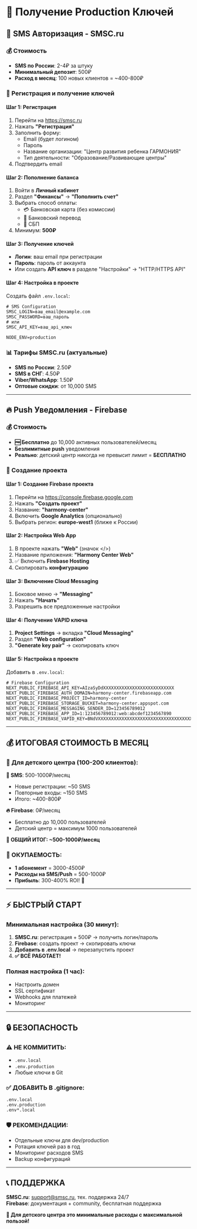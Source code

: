 # 🔑 Получение Production Ключей

## 📱 SMS Авторизация - SMSC.ru

### 💰 Стоимость
- **SMS по России**: 2-4₽ за штуку
- **Минимальный депозит**: 500₽ 
- **Расход в месяц**: 100 новых клиентов = ~400-800₽

### 🛒 Регистрация и получение ключей

#### Шаг 1: Регистрация
1. Перейти на https://smsc.ru
2. Нажать **"Регистрация"**
3. Заполнить форму:
   - Email (будет логином)
   - Пароль
   - Название организации: "Центр развития ребенка ГАРМОНИЯ"
   - Тип деятельности: "Образование/Развивающие центры"
4. Подтвердить email

#### Шаг 2: Пополнение баланса
1. Войти в **Личный кабинет** 
2. Раздел **"Финансы"** → **"Пополнить счет"**
3. Выбрать способ оплаты:
   - 💳 Банковская карта (без комиссии)
   - 🏦 Банковский перевод
   - 📱 СБП
4. Минимум: **500₽**

#### Шаг 3: Получение ключей
- **Логин**: ваш email при регистрации
- **Пароль**: пароль от аккаунта
- Или создать **API ключ** в разделе "Настройки" → "HTTP/HTTPS API"

#### Шаг 4: Настройка в проекте
Создать файл `.env.local`:
```env
# SMS Configuration
SMSC_LOGIN=ваш_email@example.com
SMSC_PASSWORD=ваш_пароль
# или
SMSC_API_KEY=ваш_api_ключ

NODE_ENV=production
```

### 📊 Тарифы SMSC.ru (актуальные)
- **SMS по России**: 2.50₽
- **SMS в СНГ**: 4.50₽  
- **Viber/WhatsApp**: 1.50₽
- **Оптовые скидки**: от 10,000 SMS

---

## 🔥 Push Уведомления - Firebase

### 💰 Стоимость
- **🆓 Бесплатно** до 10,000 активных пользователей/месяц
- **Безлимитные push** уведомления
- **Реально**: детский центр никогда не превысит лимит = **БЕСПЛАТНО**

### 🛒 Создание проекта

#### Шаг 1: Создание Firebase проекта  
1. Перейти на https://console.firebase.google.com
2. Нажать **"Создать проект"**
3. Название: **"harmony-center"**
4. Включить **Google Analytics** (опционально)
5. Выбрать регион: **europe-west1** (ближе к России)

#### Шаг 2: Настройка Web App
1. В проекте нажать **"Web"** (значок </>)
2. Название приложения: **"Harmony Center Web"**
3. ✅ Включить **Firebase Hosting** 
4. Скопировать **конфигурацию**

#### Шаг 3: Включение Cloud Messaging
1. Боковое меню → **"Messaging"**
2. Нажать **"Начать"**
3. Разрешить все предложенные настройки

#### Шаг 4: Получение VAPID ключа
1. **Project Settings** → вкладка **"Cloud Messaging"**
2. Раздел **"Web configuration"**
3. **"Generate key pair"** → скопировать ключ

#### Шаг 5: Настройка в проекте
Добавить в `.env.local`:
```env
# Firebase Configuration  
NEXT_PUBLIC_FIREBASE_API_KEY=AIzaSyDdXXXXXXXXXXXXXXXXXXXXXXXXXXX
NEXT_PUBLIC_FIREBASE_AUTH_DOMAIN=harmony-center.firebaseapp.com
NEXT_PUBLIC_FIREBASE_PROJECT_ID=harmony-center
NEXT_PUBLIC_FIREBASE_STORAGE_BUCKET=harmony-center.appspot.com
NEXT_PUBLIC_FIREBASE_MESSAGING_SENDER_ID=123456789012
NEXT_PUBLIC_FIREBASE_APP_ID=1:123456789012:web:abcdef1234567890
NEXT_PUBLIC_FIREBASE_VAPID_KEY=BNdVXXXXXXXXXXXXXXXXXXXXXXXXXXXXXXXXXXXXXXXXXXXXXXXXXXXXXXXXXXXXXXXXXXXXXXXXXXXXXXXXXXXXXXXXXXXXXXXXXXXXXXXXXXXXXXXXXXXXXXXXXXXXX
```

---

## 💰 ИТОГОВАЯ СТОИМОСТЬ В МЕСЯЦ

### 🎯 Для детского центра (100-200 клиентов):

**📱 SMS**: 500-1000₽/месяц
- Новые регистрации: ~50 SMS  
- Повторные входы: ~150 SMS
- Итого: ~400-800₽

**🔥 Firebase**: 0₽/месяц
- Бесплатно до 10,000 пользователей
- Детский центр = максимум 1000 пользователей

**💸 ОБЩИЙ ИТОГ: ~500-1000₽/месяц**

### 🎊 ОКУПАЕМОСТЬ:
- **1 абонемент** = 3000-4500₽
- **Расходы на SMS/Push** = 500-1000₽  
- **Прибыль**: 300-400% ROI! 💪

---

## ⚡ БЫСТРЫЙ СТАРТ

### Минимальная настройка (30 минут):
1. **SMSC.ru**: регистрация + 500₽ → получить логин/пароль
2. **Firebase**: создать проект → скопировать ключи
3. **Добавить в .env.local** → перезапустить проект
4. **✅ ВСЁ РАБОТАЕТ!**

### Полная настройка (1 час):
- Настроить домен
- SSL сертификат  
- Webhooks для платежей
- Мониторинг

---

## 🔒 БЕЗОПАСНОСТЬ

### ⚠️ НЕ КОММИТИТЬ:
- `.env.local`
- `.env.production`
- Любые ключи в Git

### ✅ ДОБАВИТЬ В .gitignore:
```
.env.local
.env.production
.env*.local
```

### 🛡️ РЕКОМЕНДАЦИИ:
- Отдельные ключи для dev/production
- Ротация ключей раз в год
- Мониторинг расходов SMS
- Backup конфигураций

---

## 📞 ПОДДЕРЖКА

**SMSC.ru**: support@smsc.ru, тех. поддержка 24/7  
**Firebase**: документация + community, бесплатная поддержка

**🎯 Для детского центра это минимальные расходы с максимальной пользой!**